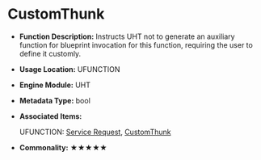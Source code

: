 # CustomThunk

- **Function Description:** Instructs UHT not to generate an auxiliary function for blueprint invocation for this function, requiring the user to define it customly.

- **Usage Location:** UFUNCTION

- **Engine Module:** UHT

- **Metadata Type:** bool

- **Associated Items:**

  UFUNCTION: [Service Request](../../Specifier/UFUNCTION/Network/ServiceRequest.md), [CustomThunk](../../Specifier/UFUNCTION/UHT/CustomThunk/CustomThunk.md)

- **Commonality:** ★★★★★